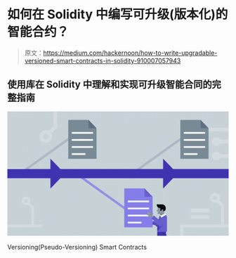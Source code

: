 # 如何在 Solidity 中编写可升级(版本化)的智能合约？

> 原文：<https://medium.com/hackernoon/how-to-write-upgradable-versioned-smart-contracts-in-solidity-910007057943>

## 使用库在 Solidity 中理解和实现可升级智能合同的完整指南

![](img/4d6b75bfd7d07c79b7e2a44156a1597d.png)

Versioning(Pseudo-Versioning) Smart Contracts